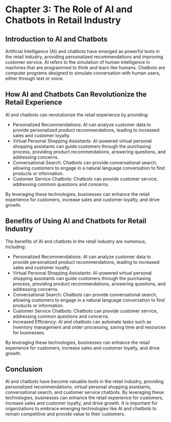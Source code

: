 Chapter 3: The Role of AI and Chatbots in Retail Industry
=========================================================

Introduction to AI and Chatbots
-------------------------------

Artificial Intelligence (AI) and chatbots have emerged as powerful tools in the retail industry, providing personalized recommendations and improving customer service. AI refers to the simulation of human intelligence in machines that are programmed to think and learn like humans. Chatbots are computer programs designed to simulate conversation with human users, either through text or voice.

How AI and Chatbots Can Revolutionize the Retail Experience
-----------------------------------------------------------

AI and chatbots can revolutionize the retail experience by providing:

* Personalized Recommendations: AI can analyze customer data to provide personalized product recommendations, leading to increased sales and customer loyalty.
* Virtual Personal Shopping Assistants: AI-powered virtual personal shopping assistants can guide customers through the purchasing process, providing product recommendations, answering questions, and addressing concerns.
* Conversational Search: Chatbots can provide conversational search, allowing customers to engage in a natural language conversation to find products or information.
* Customer Service Chatbots: Chatbots can provide customer service, addressing common questions and concerns.

By leveraging these technologies, businesses can enhance the retail experience for customers, increase sales and customer loyalty, and drive growth.

Benefits of Using AI and Chatbots for Retail Industry
-----------------------------------------------------

The benefits of AI and chatbots in the retail industry are numerous, including:

* Personalized Recommendations: AI can analyze customer data to provide personalized product recommendations, leading to increased sales and customer loyalty.
* Virtual Personal Shopping Assistants: AI-powered virtual personal shopping assistants can guide customers through the purchasing process, providing product recommendations, answering questions, and addressing concerns.
* Conversational Search: Chatbots can provide conversational search, allowing customers to engage in a natural language conversation to find products or information.
* Customer Service Chatbots: Chatbots can provide customer service, addressing common questions and concerns.
* Increased Efficiency: AI and chatbots can automate tasks such as inventory management and order processing, saving time and resources for businesses.

By leveraging these technologies, businesses can enhance the retail experience for customers, increase sales and customer loyalty, and drive growth.

Conclusion
----------

AI and chatbots have become valuable tools in the retail industry, providing personalized recommendations, virtual personal shopping assistants, conversational search, and customer service chatbots. By leveraging these technologies, businesses can enhance the retail experience for customers, increase sales and customer loyalty, and drive growth. It is important for organizations to embrace emerging technologies like AI and chatbots to remain competitive and provide value to their customers.
